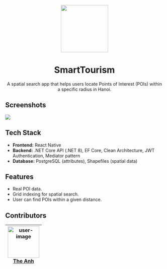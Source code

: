 <p align="center">
	<img src="https://github-production-user-asset-6210df.s3.amazonaws.com/83504674/464458673-1e852ecf-3a47-4f8f-a9eb-9251dd69550c.svg?X-Amz-Algorithm=AWS4-HMAC-SHA256&X-Amz-Credential=AKIAVCODYLSA53PQK4ZA%2F20250710%2Fus-east-1%2Fs3%2Faws4_request&X-Amz-Date=20250710T015525Z&X-Amz-Expires=300&X-Amz-Signature=99fe260e9b2a0fab14e192c98efd183e60e0f043096fce02f5b3eb10ee2ee2cc&X-Amz-SignedHeaders=host" width="150" >
</p>

<h1 align="center">SmartTourism</h1>
<p align="center">A spatial search app that helps users locate Points of Interest (POIs) within a specific radius in Hanoi.</p>

## Screenshots

<p>
	<img src="https://github-production-user-asset-6210df.s3.amazonaws.com/83504674/464456363-6c37b1e6-7180-4eb8-9240-787116ce6253.png?X-Amz-Algorithm=AWS4-HMAC-SHA256&X-Amz-Credential=AKIAVCODYLSA53PQK4ZA%2F20250710%2Fus-east-1%2Fs3%2Faws4_request&X-Amz-Date=20250710T014751Z&X-Amz-Expires=300&X-Amz-Signature=9297abedb9c9a2b9e4a95fa53a1415ae4acb4cb8c0d70a61866258ae2a560ba7&X-Amz-SignedHeaders=host" />
</p>

## Tech Stack

- **Frontend:** React Native
- **Backend:** .NET Core API (.NET 8), EF Core, Clean Architecture, JWT Authentication, Mediator pattern
- **Database:** PostgreSQL (attributes), Shapefiles (spatial data)

## Features

- Real POI data.
- Grid indexing for spatial search.
- User can find POIs within a given distance.

## Contributors

| <img src="https://github-production-user-asset-6210df.s3.amazonaws.com/83504674/242248844-6a937701-fda2-49c7-8988-d6cb81dc6e82.jpg" width="100px" alt="user-image"/><br />[The Anh](https://github.com/ghubprojects) |
| :------------------------------------------------------------------------------------------------------------------------------------------------------------------------------------------------------------------: |
